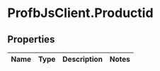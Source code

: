 # ProfbJsClient.Productid

## Properties
Name | Type | Description | Notes
------------ | ------------- | ------------- | -------------
